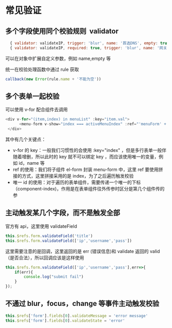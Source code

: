 # 常见验证

## 多个字段使用同个校验规则  validator

```js
  { validator: validateIP, trigger: 'blur', name: '首选DNS', empty: true }
  { validator: validateIP, required: true, trigger: 'blur', name: '网关' }
```

可以在对象中扩展自定义参数，例如 name,empty 等

统一在校验处理函数中通过 rule 获取

```js
callback(new Error(rule.name + '不能为空'))
```

## 多个表单一起校验

可以使用 v-for 配合组件去调用

```js
<div v-for="(item,index) in menuList" :key="item.val">
      <menu-form v-show="index === activeMenuIndex" :ref="'menuForm' + index" :component-index="index" @getGatewayInfo="getGatewayInfo" />
 </div>
```

其中有几个关键点：

- v-for 的 key：一般我们习惯性的会使用 :key="index" ，但是多行表单一般伴随着增删，所以此时的 key 就不可以绑定 key ，而应该使用唯一的变量，例如 id，name 等
- ref 的使用：我们将子组件 el-form 封装 menu-form 中，这里 ref 要使用拼接的方式，这里拼接采用的是 index，为了之后遍历触发校验
- 唯一 id 的使用：对于遍历的表单组件，需要传递一个唯一的下标（component-index)，作用是在表单组件往外传参时区分是第几个组件传的参

## 主动触发某几个字段，而不是触发全部

官方有 api，这里使用 validateField

```js
this.$refs.form.validateField('title')
this.$refs.form.validateField(['ip','username','pass'])
```

这里需要注意的是回调，这里返回的是 err (错误信息)和 validate 返回的 valid（是否合法），所以回调应该是这样使用

```js
this.$refs.form.validateField(['ip','username','pass'],err=>{
	if(err){
		console.log("submit fail")
	}
});
```

## 不通过 blur，focus，change 等事件主动触发校验

```js
this.$refs['form'].fields[0].validateMessage = 'error message'
this.$refs['form'].fields[0].validateState = 'error'
```

